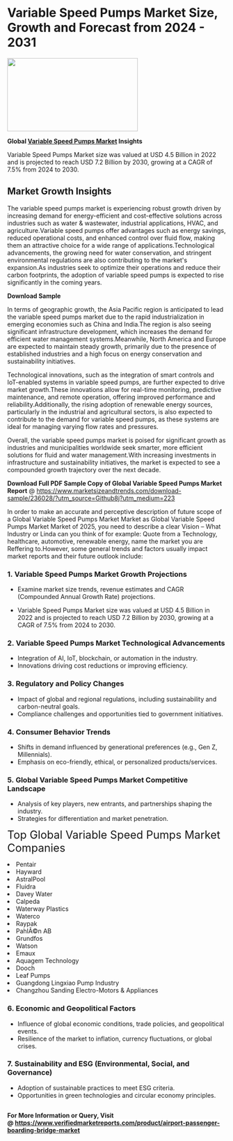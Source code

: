 <H1>Variable Speed Pumps Market Size, Growth and Forecast from 2024 - 2031</H1><img class="aligncenter size-medium wp-image-584254" src="https://thirdeyenews.in/wp-content/uploads/2024/09/Global-Market-Research-300x168.jpeg" alt="" width="300" height="168" /><p><strong>Global&nbsp;<a href="https://www.marketsizeandtrends.com/download-sample/236028/?utm_source=Github8j?utm_medium=223">Variable Speed Pumps Market</a> Insights</strong></p><p>Variable Speed Pumps Market size was valued at USD 4.5 Billion in 2022 and is projected to reach USD 7.2 Billion by 2030, growing at a CAGR of 7.5% from 2024 to 2030.</p><p><h2>Market Growth Insights</h2> <p>The variable speed pumps market is experiencing robust growth driven by increasing demand for energy-efficient and cost-effective solutions across industries such as water & wastewater, industrial applications, HVAC, and agriculture.Variable speed pumps offer advantages such as energy savings, reduced operational costs, and enhanced control over fluid flow, making them an attractive choice for a wide range of applications.Technological advancements, the growing need for water conservation, and stringent environmental regulations are also contributing to the market's expansion.As industries seek to optimize their operations and reduce their carbon footprints, the adoption of variable speed pumps is expected to rise significantly in the coming years.</p> <p><strong>Download Sample</strong></p> <p>In terms of geographic growth, the Asia Pacific region is anticipated to lead the variable speed pumps market due to the rapid industrialization in emerging economies such as China and India.The region is also seeing significant infrastructure development, which increases the demand for efficient water management systems.Meanwhile, North America and Europe are expected to maintain steady growth, primarily due to the presence of established industries and a high focus on energy conservation and sustainability initiatives.</p> <p>Technological innovations, such as the integration of smart controls and IoT-enabled systems in variable speed pumps, are further expected to drive market growth.These innovations allow for real-time monitoring, predictive maintenance, and remote operation, offering improved performance and reliability.Additionally, the rising adoption of renewable energy sources, particularly in the industrial and agricultural sectors, is also expected to contribute to the demand for variable speed pumps, as these systems are ideal for managing varying flow rates and pressures.</p> <p>Overall, the variable speed pumps market is poised for significant growth as industries and municipalities worldwide seek smarter, more efficient solutions for fluid and water management.With increasing investments in infrastructure and sustainability initiatives, the market is expected to see a compounded growth trajectory over the next decade.</p> <p><span class=""><strong>Download Full PDF Sample Copy of Global Variable Speed Pumps Market Report</strong> @ <a href="https://www.marketsizeandtrends.com/download-sample/236028/?utm_source=Github8j?utm_medium=223" target="_blank">https://www.marketsizeandtrends.com/download-sample/236028/?utm_source=Github8j?utm_medium=223</a></span></p><p>In order to make an accurate and perceptive description of future scope of a Global&nbsp;Variable Speed Pumps Market Market as Global&nbsp;Variable Speed Pumps Market Market of 2025, you need to describe a clear Vision &ndash; What Industry or Linda can you think of for example: Quote from a Technology, healthcare, automotive, renewable energy, name the market you are Reffering to.However, some general trends and factors usually impact market reports and their future outlook include:</p><h3>1.&nbsp;<strong>Variable Speed Pumps Market Growth Projections</strong></h3><ul><li>Examine market size trends, revenue estimates and CAGR (Compounded Annual Growth Rate) projections.</li><li><p>Variable Speed Pumps Market size was valued at USD 4.5 Billion in 2022 and is projected to reach USD 7.2 Billion by 2030, growing at a CAGR of 7.5% from 2024 to 2030.</p></li></ul><h3>2.&nbsp;<strong>Variable Speed Pumps Market Technological Advancements</strong></h3><ul><li>Integration of AI, IoT, blockchain, or automation in the industry.</li><li>Innovations driving cost reductions or improving efficiency.</li></ul><h3>3.&nbsp;<strong>Regulatory and Policy Changes</strong></h3><ul><li>Impact of global and regional regulations, including sustainability and carbon-neutral goals.</li><li>Compliance challenges and opportunities tied to government initiatives.</li></ul><h3>4.&nbsp;<strong>Consumer Behavior Trends</strong></h3><ul><li>Shifts in demand influenced by generational preferences (e.g., Gen Z, Millennials).</li><li>Emphasis on eco-friendly, ethical, or personalized products/services.</li></ul><h3>5.&nbsp;<strong>Global Variable Speed Pumps Market Competitive Landscape</strong></h3><ul><li>Analysis of key players, new entrants, and partnerships shaping the industry.</li><li>Strategies for differentiation and market penetration.</li></ul><p data-pm-slice="1 1 []"><span style="color: inherit; font-family: inherit; font-size: 25px;">Top Global Variable Speed Pumps Market Companies</span></p><div class="" data-test-id=""><p><li>Pentair</li><li> Hayward</li><li> AstralPool</li><li> Fluidra</li><li> Davey Water</li><li> Calpeda</li><li> Waterway Plastics</li><li> Waterco</li><li> Raypak</li><li> PahlÃ©n AB</li><li> Grundfos</li><li> Watson</li><li> Emaux</li><li> Aquagem Technology</li><li> Dooch</li><li> Leaf Pumps</li><li> Guangdong Lingxiao Pump Industry</li><li> Changzhou Sanding Electro-Motors & Appliances</li></p></div><h3>6.&nbsp;<strong>Economic and Geopolitical Factors</strong></h3><ul><li>Influence of global economic conditions, trade policies, and geopolitical events.</li><li>Resilience of the market to inflation, currency fluctuations, or global crises.</li></ul><h3>7.&nbsp;<strong>Sustainability and ESG (Environmental, Social, and Governance)</strong></h3><ul><li>Adoption of sustainable practices to meet ESG criteria.</li><li>Opportunities in green technologies and circular economy principles.</li></ul><h2><strong style="font-size: 14px;">For More Information or Query, Visit @&nbsp;</strong><a style="background-color: #ffffff; font-size: 14px;" href="https://www.marketsizeandtrends.com/report/variable-speed-pumps-market/" target="_blank">https://www.verifiedmarketreports.com/product/airport-passenger-boarding-bridge-market</a></h2>